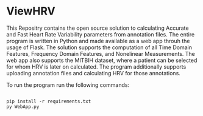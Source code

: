 # ViewHRV

This Repositry contains the open source solution to calculating Accurate and Fast Heart Rate Variability parameters from annotation files. The entire program is written in Python and made available as a web app throuh the usage of Flask. The solution supports the computation of all Time Domain Features, Frequency Domain Features, and Nonelinear Measurements. The web app also supports the MITBIH dataset, where a patient can be selected for whom HRV is later on calculated. The program additionally supports uploading annotation files and calculating HRV for those annotations.

To run the program run the following commands:
```

pip install -r requirements.txt
py WebApp.py

```